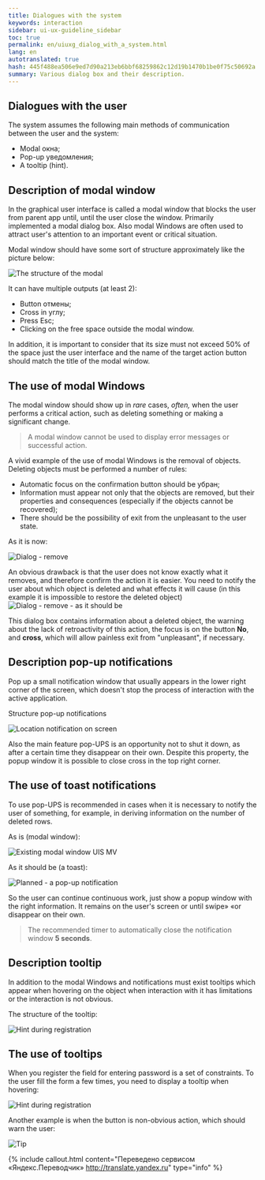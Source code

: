 ```yaml
---
title: Dialogues with the system
keywords: interaction
sidebar: ui-ux-guideline_sidebar
toc: true
permalink: en/uiuxg_dialog_with_a_system.html
lang: en
autotranslated: true
hash: 445f488ea506e9ed7d90a213eb6bbf68259862c12d19b1470b1be0f75c50692a
summary: Various dialog box and their description.
---
```


## Dialogues with the user

The system assumes the following main methods of communication between the user and the system:

* Modal окна;
* Pop-up уведомления;
* A tooltip (hint).

## Description of modal window

In the graphical user interface is called a modal window that blocks the user from parent app until, until the user close the window. Primarily implemented a modal dialog box. Also modal Windows are often used to attract user's attention to an important event or critical situation.

Modal window should have some sort of structure approximately like the picture below:

![The structure of the modal](/images/pages/guides/ui-ux-guideline/uiuxg_dialog_with_a_system/1.png)

It can have multiple outputs (at least 2):

* Button отмены;
* Cross in углу;
* Press Esc;
* Clicking on the free space outside the modal window.

In addition, it is important to consider that its size must not exceed 50% of the space just the user interface and the name of the target action button should match the title of the modal window.

## The use of modal Windows

The modal window should show up in *rare* cases, *often,* when the user performs a critical action, such as deleting something or making a significant change.

>A modal window cannot be used to display error messages or successful action.

A vivid example of the use of modal Windows is the removal of objects.
Deleting objects must be performed a number of rules:

* Automatic focus on the confirmation button should be убран;
* Information must appear not only that the objects are removed, but their properties and consequences (especially if the objects cannot be recovered);
* There should be the possibility of exit from the unpleasant to the user state.

As it is now:

![Dialog - remove](/images/pages/guides/ui-ux-guideline/uiuxg_dialog_with_a_system/5.png)

An obvious drawback is that the user does not know exactly what it removes, and therefore confirm the action it is easier. You need to notify the user about which object is deleted and what effects it will cause (in this example it is impossible to restore the deleted object)
![Dialog - remove - as it should be](/images/pages/guides/ui-ux-guideline/uiuxg_dialog_with_a_system/delete.png)

This dialog box contains information about a deleted object, the warning about the lack of retroactivity of this action, the focus is on the button **No**, and **cross**, which will allow painless exit from "unpleasant", if necessary.

## Description pop-up notifications

Pop up a small notification window that usually appears in the lower right corner of the screen, which doesn't stop the process of interaction with the active application.

Structure pop-up notifications

![Location notification on screen](/images/pages/guides/ui-ux-guideline/uiuxg_dialog_with_a_system/notification.png)

Also the main feature pop-UPS is an opportunity not to shut it down, as after a certain time they disappear on their own. Despite this property, the popup window it is possible to close cross in the top right corner.

## The use of toast notifications

To use pop-UPS is recommended in cases when it is necessary to notify the user of something, for example, in deriving information on the number of deleted rows.

As is (modal window):

![Existing modal window UIS MV](/images/pages/guides/ui-ux-guideline/uiuxg_dialog_with_a_system/2.png)

As it should be (a toast):

![Planned - a pop-up notification](/images/pages/guides/ui-ux-guideline/uiuxg_dialog_with_a_system/nt.png)

So the user can continue continuous work, just show a popup window with the right information. It remains on the user's screen or until swipe» «or disappear on their own.

> The recommended timer to automatically close the notification window **5 seconds**.

## Description tooltip

In addition to the modal Windows and notifications must exist tooltips which appear when hovering on the object when interaction with it has limitations or the interaction is not obvious.

The structure of the tooltip:

![Hint during registration](/images/pages/guides/ui-ux-guideline/uiuxg_dialog_with_a_system/hiint.png)

## The use of tooltips

When you register the field for entering password is a set of constraints. To the user fill the form a few times, you need to display a tooltip when hovering:

![Hint during registration](/images/pages/guides/ui-ux-guideline/uiuxg_dialog_with_a_system/registration.png)

Another example is when the button is non-obvious action, which should warn the user:

![Tip](/images/pages/guides/ui-ux-guideline/uiuxg_dialog_with_a_system/hint.png)



{% include callout.html content="Переведено сервисом «Яндекс.Переводчик» <http://translate.yandex.ru>" type="info" %}
